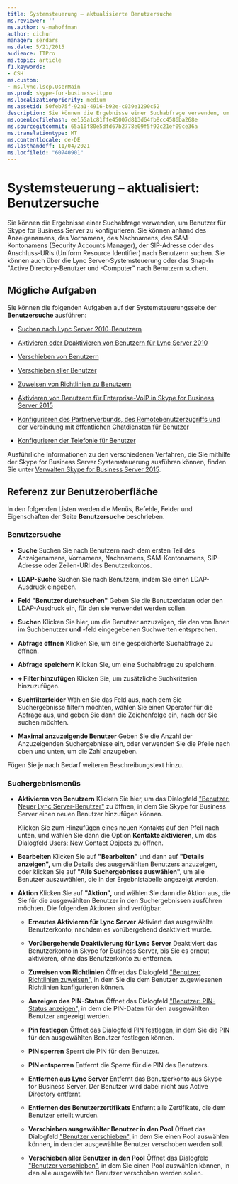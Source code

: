 ```yaml
---
title: Systemsteuerung – aktualisierte Benutzersuche
ms.reviewer: ''
ms.author: v-mahoffman
author: cichur
manager: serdars
ms.date: 5/21/2015
audience: ITPro
ms.topic: article
f1.keywords:
- CSH
ms.custom:
- ms.lync.lscp.UserMain
ms.prod: skype-for-business-itpro
ms.localizationpriority: medium
ms.assetid: 50feb75f-92a1-4916-b92e-c039e1290c52
description: Sie können die Ergebnisse einer Suchabfrage verwenden, um Benutzer für Skype for Business Server zu konfigurieren. Sie können anhand des Anzeigenamens, des Vornamens, des Nachnamens, des SAM-Kontonamens (Security Accounts Manager), der SIP-Adresse oder des Anschluss-URIs (Uniform Resource Identifier) nach Benutzern suchen. Sie können auch über die Lync Server-Systemsteuerung oder das Snap-In "Active Directory-Benutzer und -Computer" nach Benutzern suchen.
ms.openlocfilehash: ee155a1c81ffe45007d813d64fb8cc4586ba268e
ms.sourcegitcommit: 65a10f80e5dfd67b2778e09f5f92c21ef09ce36a
ms.translationtype: MT
ms.contentlocale: de-DE
ms.lasthandoff: 11/04/2021
ms.locfileid: "60740901"
---
```

# <a name="control-panel---updated-user-search"></a>Systemsteuerung – aktualisiert: Benutzersuche

Sie können die Ergebnisse einer Suchabfrage verwenden, um Benutzer für Skype for Business Server zu konfigurieren. Sie können anhand des Anzeigenamens, des Vornamens, des Nachnamens, des SAM-Kontonamens (Security Accounts Manager), der SIP-Adresse oder des Anschluss-URIs (Uniform Resource Identifier) nach Benutzern suchen. Sie können auch über die Lync Server-Systemsteuerung oder das Snap-In "Active Directory-Benutzer und -Computer" nach Benutzern suchen.

## <a name="tasks-you-can-perform"></a>Mögliche Aufgaben

Sie können die folgenden Aufgaben auf der Systemsteuerungsseite der **Benutzersuche** ausführen:

- [Suchen nach Lync Server 2010-Benutzern](/previous-versions/office/lync-server-2013/lync-server-2013-search-for-lync-server-users)

- [Aktivieren oder Deaktivieren von Benutzern für Lync Server 2010](/previous-versions/office/lync-server-2013/lync-server-2013-disable-or-re-enable-user-account-for-lync-server)

- [Verschieben von Benutzern](move-user.md)

- [Verschieben aller Benutzer](move-all-users.md)

- [Zuweisen von Richtlinien zu Benutzern](/previous-versions/office/lync-server-2013/lync-server-2013-assigning-per-user-policies)

- [Aktivieren von Benutzern für Enterprise-VoIP in Skype for Business Server 2015](../../deploy/deploy-enterprise-voice/enable-users-for-enterprise-voice.md)

- [Konfigurieren des Partnerverbunds, des Remotebenutzerzugriffs und der Verbindung mit öffentlichen Chatdiensten für Benutzer](/previous-versions/office/lync-server-2013/lync-server-2013-assign-an-external-user-access-policy-to-a-lync-enabled-user)

- [Konfigurieren der Telefonie für Benutzer](/previous-versions/office/lync-server-2013/lync-server-2013-configure-telephony-for-a-user)

Ausführliche Informationen zu den verschiedenen Verfahren, die Sie mithilfe der Skype for Business Server Systemsteuerung ausführen können, finden Sie unter [Verwalten Skype for Business Server 2015](../../manage/manage.md).

## <a name="ui-reference"></a>Referenz zur Benutzeroberfläche

In den folgenden Listen werden die Menüs, Befehle, Felder und Eigenschaften der Seite **Benutzersuche** beschrieben.

### <a name="user-search"></a>Benutzersuche

- **Suche** Suchen Sie nach Benutzern nach dem ersten Teil des Anzeigenamens, Vornamens, Nachnamens, SAM-Kontonamens, SIP-Adresse oder Zeilen-URI des Benutzerkontos.

- **LDAP-Suche** Suchen Sie nach Benutzern, indem Sie einen LDAP-Ausdruck eingeben.

- **Feld "Benutzer durchsuchen"** Geben Sie die Benutzerdaten oder den LDAP-Ausdruck ein, für den sie verwendet werden sollen.

- **Suchen** Klicken Sie hier, um die Benutzer anzuzeigen, die den von Ihnen im Suchbenutzer **und** -feld eingegebenen Suchwerten entsprechen.

- **Abfrage öffnen** Klicken Sie, um eine gespeicherte Suchabfrage zu öffnen.

- **Abfrage speichern** Klicken Sie, um eine Suchabfrage zu speichern.

- **+ Filter hinzufügen** Klicken Sie, um zusätzliche Suchkriterien hinzuzufügen.

- **Suchfilterfelder** Wählen Sie das Feld aus, nach dem Sie Suchergebnisse filtern möchten, wählen Sie einen Operator für die Abfrage aus, und geben Sie dann die Zeichenfolge ein, nach der Sie suchen möchten.

- **Maximal anzuzeigende Benutzer** Geben Sie die Anzahl der Anzuzeigenden Suchergebnisse ein, oder verwenden Sie die Pfeile nach oben und unten, um die Zahl anzugeben.

Fügen Sie je nach Bedarf weiteren Beschreibungstext hinzu.

### <a name="search-results-menus"></a>Suchergebnismenüs

- **Aktivieren von Benutzern** Klicken Sie hier, um das Dialogfeld ["Benutzer: Neuer Lync Server-Benutzer"](users-new-lync-server-user.md) zu öffnen, in dem Sie Skype for Business Server einen neuen Benutzer hinzufügen können.

    Klicken Sie zum Hinzufügen eines neuen Kontakts auf den Pfeil nach unten, und wählen Sie dann die Option **Kontakte aktivieren**, um das Dialogfeld [Users: New Contact Objects](users-new-contact-objects.md) zu öffnen.

- **Bearbeiten** Klicken Sie auf **"Bearbeiten"** und dann auf **"Details anzeigen",** um die Details des ausgewählten Benutzers anzuzeigen, oder klicken Sie auf **"Alle Suchergebnisse auswählen",** um alle Benutzer auszuwählen, die in der Ergebnistabelle angezeigt werden.

- **Aktion** Klicken Sie auf **"Aktion",** und wählen Sie dann die Aktion aus, die Sie für die ausgewählten Benutzer in den Suchergebnissen ausführen möchten. Die folgenden Aktionen sind verfügbar:

  - **Erneutes Aktivieren für Lync Server** Aktiviert das ausgewählte Benutzerkonto, nachdem es vorübergehend deaktiviert wurde.

  - **Vorübergehende Deaktivierung für Lync Server** Deaktiviert das Benutzerkonto in Skype for Business Server, bis Sie es erneut aktivieren, ohne das Benutzerkonto zu entfernen.

  - **Zuweisen von Richtlinien** Öffnet das Dialogfeld ["Benutzer: Richtlinien zuweisen",](users-assign-policies.md) in dem Sie die dem Benutzer zugewiesenen Richtlinien konfigurieren können.

  - **Anzeigen des PIN-Status** Öffnet das Dialogfeld ["Benutzer: PIN-Status anzeigen",](users-view-pin-status.md) in dem die PIN-Daten für den ausgewählten Benutzer angezeigt werden.

  - **Pin festlegen** Öffnet das Dialogfeld [PIN festlegen,](set-pin.md) in dem Sie die PIN für den ausgewählten Benutzer festlegen können.

  - **PIN sperren** Sperrt die PIN für den Benutzer.

  - **PIN entsperren** Entfernt die Sperre für die PIN des Benutzers.

  - **Entfernen aus Lync Server** Entfernt das Benutzerkonto aus Skype for Business Server. Der Benutzer wird dabei nicht aus Active Directory entfernt.

  - **Entfernen des Benutzerzertifikats** Entfernt alle Zertifikate, die dem Benutzer erteilt wurden.

  - **Verschieben ausgewählter Benutzer in den Pool** Öffnet das Dialogfeld ["Benutzer verschieben",](move-user.md) in dem Sie einen Pool auswählen können, in den der ausgewählte Benutzer verschoben werden soll.

  - **Verschieben aller Benutzer in den Pool** Öffnet das Dialogfeld ["Benutzer verschieben",](move-user.md) in dem Sie einen Pool auswählen können, in den alle ausgewählten Benutzer verschoben werden sollen.